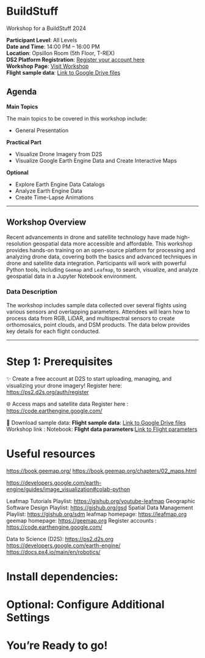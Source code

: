 # BuildStuff
Workshop for a BuildStuff 2024

**Participant Level**: All Levels  
**Date and Time**: 14:00 PM – 16:00 PM  
**Location**: Opsillon Room (5th Floor, T-REX)  
**DS2 Platform Registration**: [Register your account here](https://ps2.d2s.org/projects)  
**Workshop Page**: [Visit Workshop](#)  
**Flight sample data**: [Link to Google Drive files](https://drive.google.com/drive/folders/1fjakT4R7E1o1wTQA_FMNjdt41Y7BixxU?usp=sharing)  


## Agenda

**Main Topics**

The main topics to be covered in this workshop include:
- General Presentation

**Practical Part**
- Visualize Drone Imagery from D2S
- Visualize Google Earth Engine Data and Create Interactive Maps

**Optional**

- Explore Earth Engine Data Catalogs
- Analyze Earth Engine Data
- Create Time-Lapse Animations


---

## Workshop Overview

Recent advancements in drone and satellite technology have made high-resolution geospatial data more accessible and affordable. This workshop provides hands-on training on an open-source platform for processing and analyzing drone data, covering both the basics and advanced techniques in drone and satellite data integration. Participants will work with powerful Python tools, including `Geemap` and `Leafmap`, to search, visualize, and analyze geospatial data in a Jupyter Notebook environment.

### Data Description
The workshop includes sample data collected over several flights using various sensors and overlapping parameters. Attendees will learn how to process data from RGB, LiDAR, and multispectral sensors to create orthomosaics, point clouds, and DSM products. The data below provides key details for each flight conducted.

---


# Step 1: Prerequisites
✨ Create a free account at D2S to start uploading, managing, and visualizing your drone imagery! 
Register here: https://ps2.d2s.org/auth/register

🌐 Access maps and satellite data 
Register here : https://code.earthengine.google.com/

📝 Download sample data:
**Flight sample data**: [Link to Google Drive files](https://drive.google.com/drive/folders/1fjakT4R7E1o1wTQA_FMNjdt41Y7BixxU?usp=sharing)  
Workshop link :
Notebook: 
**Flight data parameters**:[Link to Flight parameters](https://github.com/tomkaXX/BuildStuff/tree/main/sample%20data)


# Useful resources 
https://book.geemap.org/
https://book.geemap.org/chapters/02_maps.html

https://developers.google.com/earth-engine/guides/image_visualization#colab-python

Leafmap Tutorials Playlist: https://gishub.org/youtube-leafmap
Geographic Software Design Playlist: https://gishub.org/gsd
Spatial Data Management Playlist: https://gishub.org/sdm
leafmap homepage: https://leafmap.org
geemap homepage: https://geemap.org
Register accounts : 
https://code.earthengine.google.com/




Data to Science (D2S): https://ps2.d2s.org
https://developers.google.com/earth-engine/
https://docs.px4.io/main/en/robotics/



# Install dependencies:




# Optional: Configure Additional Settings


# You’re Ready to go!



